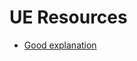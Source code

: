 
# UE Resources
- [Good explanation](https://stackoverflow.com/questions/154577/polymorphism-vs-overriding-vs-overloading)
